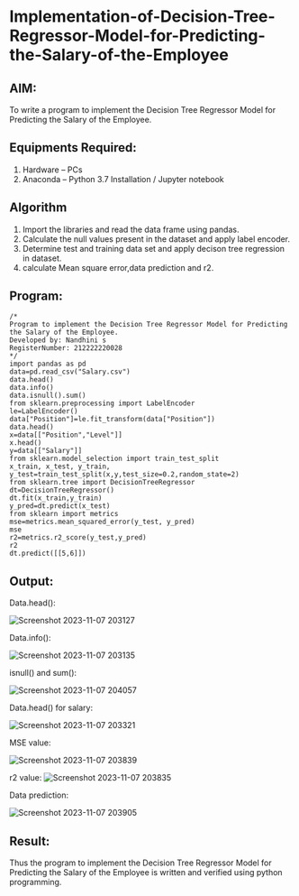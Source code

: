 # Implementation-of-Decision-Tree-Regressor-Model-for-Predicting-the-Salary-of-the-Employee

## AIM:
To write a program to implement the Decision Tree Regressor Model for Predicting the Salary of the Employee.

## Equipments Required:
1. Hardware – PCs
2. Anaconda – Python 3.7 Installation / Jupyter notebook

## Algorithm
1. Import the libraries and read the data frame using pandas.
2. Calculate the null values present in the dataset and apply label encoder. 
3. Determine test and training data set and apply decison tree regression in dataset.
4. calculate Mean square error,data prediction and r2.


## Program:
```
/*
Program to implement the Decision Tree Regressor Model for Predicting the Salary of the Employee.
Developed by: Nandhini s
RegisterNumber: 212222220028 
*/
import pandas as pd
data=pd.read_csv("Salary.csv")
data.head()
data.info()
data.isnull().sum()
from sklearn.preprocessing import LabelEncoder
le=LabelEncoder()
data["Position"]=le.fit_transform(data["Position"])
data.head()
x=data[["Position","Level"]]
x.head()
y=data[["Salary"]]
from sklearn.model_selection import train_test_split
x_train, x_test, y_train, y_test=train_test_split(x,y,test_size=0.2,random_state=2)
from sklearn.tree import DecisionTreeRegressor
dt=DecisionTreeRegressor()
dt.fit(x_train,y_train)
y_pred=dt.predict(x_test)
from sklearn import metrics
mse=metrics.mean_squared_error(y_test, y_pred)
mse
r2=metrics.r2_score(y_test,y_pred)
r2
dt.predict([[5,6]])
```

## Output:
Data.head():

![Screenshot 2023-11-07 203127](https://github.com/nandhu6523/Implementation-of-Decision-Tree-Regressor-Model-for-Predicting-the-Salary-of-the-Employee/assets/123856724/59296cf9-810d-4bba-bdcf-68f839abd105)

Data.info():


   ![Screenshot 2023-11-07 203135](https://github.com/nandhu6523/Implementation-of-Decision-Tree-Regressor-Model-for-Predicting-the-Salary-of-the-Employee/assets/123856724/4c2d95f4-7a1f-4ec8-af73-f8a88bd0da09)

isnull() and sum():

![Screenshot 2023-11-07 204057](https://github.com/nandhu6523/Implementation-of-Decision-Tree-Regressor-Model-for-Predicting-the-Salary-of-the-Employee/assets/123856724/7c757e87-e9e7-41bb-8494-eb2c17e2c4b4)

Data.head() for salary:

![Screenshot 2023-11-07 203321](https://github.com/nandhu6523/Implementation-of-Decision-Tree-Regressor-Model-for-Predicting-the-Salary-of-the-Employee/assets/123856724/5bfd2c23-f863-4d0f-b9f6-02d0f49883e2)

MSE value:
 
  ![Screenshot 2023-11-07 203839](https://github.com/nandhu6523/Implementation-of-Decision-Tree-Regressor-Model-for-Predicting-the-Salary-of-the-Employee/assets/123856724/5165d2c1-5f54-41d4-8130-552c1c88e4a9)
 


r2 value:
 ![Screenshot 2023-11-07 203835](https://github.com/nandhu6523/Implementation-of-Decision-Tree-Regressor-Model-for-Predicting-the-Salary-of-the-Employee/assets/123856724/52857809-e98f-4d17-b610-8f7fac527efc)


Data prediction:

![Screenshot 2023-11-07 203905](https://github.com/nandhu6523/Implementation-of-Decision-Tree-Regressor-Model-for-Predicting-the-Salary-of-the-Employee/assets/123856724/ed825842-b689-4c24-97c8-a5e739023e9f)

## Result:
Thus the program to implement the Decision Tree Regressor Model for Predicting the Salary of the Employee is written and verified using python programming.
